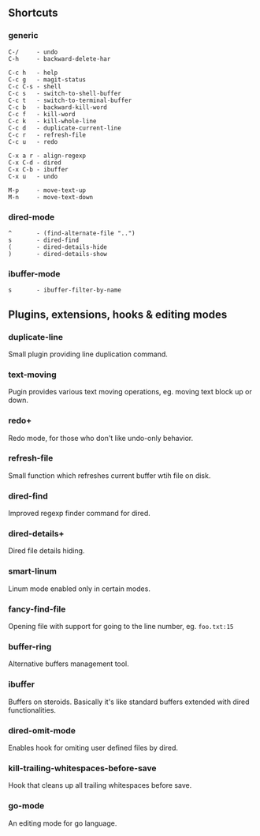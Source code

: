 ## Shortcuts

### generic

    C-/     - undo
    C-h     - backward-delete-har
    
    C-c h   - help
    C-c g   - magit-status
    C-c C-s - shell
    C-c s   - switch-to-shell-buffer
    C-c t   - switch-to-terminal-buffer
    C-c b   - backward-kill-word
    C-c f   - kill-word
    C-c k   - kill-whole-line
    C-c d   - duplicate-current-line
    C-c r   - refresh-file
    C-c u   - redo

    C-x a r - align-regexp
    C-x C-d - dired
    C-x C-b - ibuffer
    C-x u   - undo

    M-p     - move-text-up
    M-n     - move-text-down

### dired-mode

    ^       - (find-alternate-file "..")
    s       - dired-find
    (       - dired-details-hide
    )       - dired-details-show

### ibuffer-mode

    s       - ibuffer-filter-by-name

## Plugins, extensions, hooks & editing modes

### duplicate-line
Small plugin providing line duplication command.

### text-moving
Pugin provides various text moving operations, eg. moving text block up or down.

### redo+
Redo mode, for those who don't like undo-only behavior.

### refresh-file
Small function which refreshes current buffer wtih file on disk.

### dired-find
Improved regexp finder command for dired.

### dired-details+
Dired file details hiding.

### smart-linum
Linum mode enabled only in certain modes.

### fancy-find-file
Opening file with support for going to the line number, eg. `foo.txt:15`

### buffer-ring
Alternative buffers management tool.

### ibuffer
Buffers on steroids. Basically it's like standard buffers extended with dired functionalities.

### dired-omit-mode
Enables hook for omiting user defined files by dired.

### kill-trailing-whitespaces-before-save
Hook that cleans up all trailing whitespaces before save.

### go-mode
An editing mode for go language.
